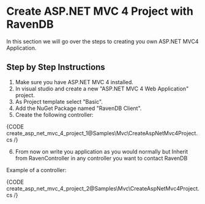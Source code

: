 # Create ASP.NET MVC 4 Project with RavenDB
In this section we will go over the steps to creating you own ASP.NET MVC4 Application.

## Step by Step Instructions
1) Make sure you have ASP.NET MVC 4 installed.  
2) In visual studio and create a new "ASP.NET MVC 4 Web Application" project.  
3) As Project template select "Basic".  
4) Add the NuGet Package named "RavenDB Client".  
5) Create the following controller:

{CODE create_asp_net_mvc_4_project_1@Samples\Mvc\CreateAspNetMvc4Project.cs /}

6) From now on write you application as you would normally but Inherit from RavenController in any controller you want to contact RavenDB

Example of a controller: 

{CODE create_asp_net_mvc_4_project_2@Samples\Mvc\CreateAspNetMvc4Project.cs /}
